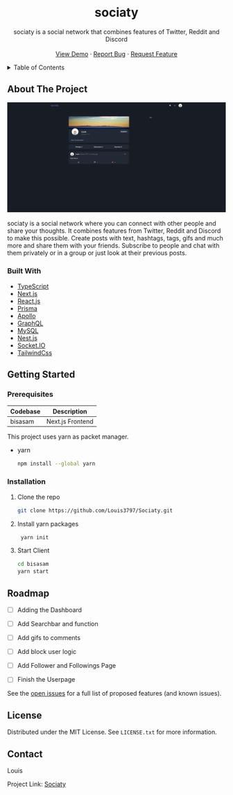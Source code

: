 <div id="top"></div>


<!-- PROJECT LOGO -->
<br />
<div align="center">


  <h1 align="center">sociaty</h1>
 
  <p align="center">
    sociaty is a social network that combines features of Twitter, Reddit and Discord
    <br />
    <br />
    <a href="https://github.com/Louis3797/Sociaty/">View Demo</a>
    ·
    <a href="https://github.com/Louis3797/Sociaty/issues">Report Bug</a>
    ·
    <a href="https://github.com/Louis3797/Sociaty/issues">Request Feature</a>
  </p>
</div>



<!-- TABLE OF CONTENTS -->
<details>
  <summary>Table of Contents</summary>
  <ol>
    <li>
      <a href="#about-the-project">About The Project</a>
      <ul>
        <li><a href="#built-with">Built With</a></li>
      </ul>
    </li>
    <li>
      <a href="#getting-started">Getting Started</a>
      <ul>
        <li><a href="#prerequisites">Prerequisites</a></li>
        <li><a href="#installation">Installation</a></li>
      </ul>
    </li>
    <li><a href="#roadmap">Roadmap</a></li>
    <li><a href="#license">License</a></li>
    <li><a href="#contact">Contact</a></li>
  </ol>
</details>



<!-- ABOUT THE PROJECT -->
## About The Project

![homescreen][product-screenshot]

sociaty is a social network where you can connect with other people and share your thoughts. It combines features from Twitter, Reddit and Discord to make this possible. Create posts with text, hashtags, tags, gifs and much more and share them with your friends. Subscribe to people and chat with them privately or in a group or just look at their previous posts. 

### Built With

* [TypeScript](https://www.typescriptlang.org/)
* [Next.js](https://nextjs.org/)
* [React.js](https://reactjs.org/)
* [Prisma](https://www.prisma.io/)
* [Apollo](https://www.apollographql.com/)
* [GraphQL](https://graphql.org/)
* [MySQL](https://www.mysql.com/)
* [Nest.js](https://nestjs.com/)
* [Socket.IO](https://socket.io/)
* [TailwindCss](https://tailwindcss.com/)




<!-- GETTING STARTED -->
## Getting Started

### Prerequisites

| Codebase | Description      |
| -------- | ---------------- |
| bisasam  | Next.js Frontend |

This project uses yarn as packet manager. 

* yarn
  ```sh
  npm install --global yarn
  ```

### Installation

1. Clone the repo
   ```sh
   git clone https://github.com/Louis3797/Sociaty.git
   ```
2. Install yarn packages
   ```sh
    yarn init
   ```
3. Start Client 
   ```sh
   cd bisasam
   yarn start
   ```




<!-- USAGE EXAMPLES -->





<!-- ROADMAP -->
## Roadmap

- [ ] Adding the Dashboard
- [ ] Add Searchbar and function 
- [ ] Add gifs to comments
- [ ] Add block user logic
- [ ] Add Follower and Followings Page
- [ ] Finish the Userpage


See the [open issues](https://github.com/Louis3797/Sociaty/issues) for a full list of proposed features (and known issues).



<!-- LICENSE -->
## License

Distributed under the MIT License. See `LICENSE.txt` for more information.





<!-- CONTACT -->
## Contact

Louis

Project Link: [Sociaty](https://github.com/Louis3797/Sociaty)




<!-- MARKDOWN LINKS & IMAGES -->
<!-- https://www.markdownguide.org/basic-syntax/#reference-style-links -->

[product-screenshot]: assets/sociaty_readme_image.png